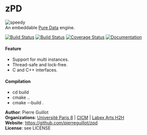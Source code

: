 # zPD   
![speedy](https://cloud.githubusercontent.com/assets/1409918/16032082/c9f14682-3202-11e6-98a9-645fb0b41304.png)  
An embeddable [Pure Data](http://msp.ucsd.edu/Pd_documentation/) engine.

[![Build Status](https://travis-ci.org/pierreguillot/zpd.svg?branch=master)](https://travis-ci.org/pierreguillot/zpd)
[![Build Status](https://ci.appveyor.com/api/projects/status/github/pierreguillot/zpd?branch=master&svg=true)](https://ci.appveyor.com/project/pierreguillot/zpd/branch/master)
[![Coverage Status](https://coveralls.io/repos/github/pierreguillot/zpd/badge.svg?branch=master)](https://coveralls.io/github/pierreguillot/zpd?branch=master)
[![Documentation](https://img.shields.io/badge/docs-doxygen-blue.svg)](https://pierreguillot.github.io/zpd/)

#### Feature
- Support for multi instances.
- Thread-safe and lock-free.
- C and C++ interfaces.

#### Compilation
- cd build
- cmake ..
- cmake --build .

**Author**: Pierre Guillot  
**Organizations**: [Université Paris 8](https://www.univ-paris8.fr/) | [CICM](http://cicm.mshparisnord.org/) | [Labex Arts H2H](http://www.labex-arts-h2h.fr/)   
**Website**: https://github.com/pierreguillot/zpd   
**License**: see LICENSE
